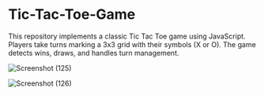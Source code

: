 # Tic-Tac-Toe-Game
This repository implements a classic Tic Tac Toe game using JavaScript. Players take turns marking a 3x3 grid with their symbols (X or O). The game detects wins, draws, and handles turn management.

![Screenshot (125)](https://github.com/Abhishek-Singh2609/Tic-Tac-Toe-Game/assets/76973944/aedeafe6-2678-4bb1-a1ee-960413d47d5b)

![Screenshot (126)](https://github.com/Abhishek-Singh2609/Tic-Tac-Toe-Game/assets/76973944/4ee35d4e-9eed-4b4f-a2e3-7ed153c2e902)
